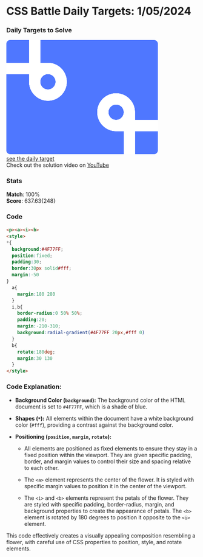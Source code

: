 # CSS Battle Daily Targets: 1/05/2024

### Daily Targets to Solve

![picture of daily target](./images/01.png)  
[see the daily target](https://cssbattle.dev/play/eC4RqKoITvL6TifKSslK)  
Check out the solution video on [YouTube](https://www.youtube.com/watch?v=ar3uT5TPyUk)

### Stats

**Match**: 100%  
**Score**: 637.63{248}

### Code

```html
<p><a><i><b>
<style>
*{
  background:#4F77FF;
  position:fixed;
  padding:30;
  border:30px solid#fff;
  margin:-50
}
  a{
    margin:180 280
  }
  i,b{
    border-radius:0 50% 50%;
    padding:20;
    margin:-210-310;
    background:radial-gradient(#4F77FF 20px,#fff 0)
  }
  b{
    rotate:180deg;
    margin:30 130
  }
</style>
```

### Code Explanation:

- **Background Color (`background`):** The background color of the HTML document is set to `#4F77FF`, which is a shade of blue.

- **Shapes (`*`):** All elements within the document have a white background color (`#fff`), providing a contrast against the background color.

- **Positioning (`position`, `margin`, `rotate`):** 
  - All elements are positioned as fixed elements to ensure they stay in a fixed position within the viewport. They are given specific padding, border, and margin values to control their size and spacing relative to each other.
  
  - The `<a>` element represents the center of the flower. It is styled with specific margin values to position it in the center of the viewport.
  
  - The `<i>` and `<b>` elements represent the petals of the flower. They are styled with specific padding, border-radius, margin, and background properties to create the appearance of petals. The `<b>` element is rotated by 180 degrees to position it opposite to the `<i>` element.

This code effectively creates a visually appealing composition resembling a flower, with careful use of CSS properties to position, style, and rotate elements.
